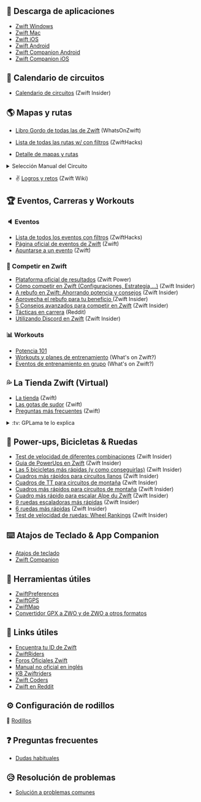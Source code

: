 
## :floppy_disk: Descarga de aplicaciones

- [Zwift Windows](https://zwift.com/download/win)
- [Zwift Mac](https://zwift.com/download/mac)
- [Zwift iOS](https://apps.apple.com/us/app/id1134655040?mt=8)
- [Zwift Android](https://play.google.com/store/apps/details?id=com.zwift.zwiftgame&hl=es_ES)
- [Zwift Companion Android](https://play.google.com/store/apps/details?id=com.zwift.android.prod)
- [Zwift Companion iOS](https://apps.apple.com/us/app/zwift-mobile-link/id934083691)


## 📆 Calendario de circuitos


- [Calendario de circuitos](https://zwiftinsider.com/schedule/) (Zwift Insider)
</details>

## :earth_americas: Mapas y rutas 
  - [Libro Gordo de todas las de Zwift](https://whatsonzwift.com/worlds/) (WhatsOnZwift)

  - [Lista de todas las rutas w/ con filtros](https://zwifthacks.com/app/routes/) (ZwiftHacks)

  - [Detalle de mapas y rutas](maps.md)
  
  <details>
  <summary>Selección Manual del Circuito</summary>
  
  - [Con Zwift-Preferences](https://zwifthacks.com/zwift-preferences/)
  - [Editando prefs.xml](https://zwiftinsider.com/world-tag/)
  
  </details>
  
  - :v: [Logros y retos](https://zwift.fandom.com/wiki/Achievements) (Zwift Wiki)
  
## 🏆 Eventos, Carreras y Workouts

### :speaker: Eventos

- [Lista de todos los eventos con filtros](https://zwifthacks.com/app/events/) (ZwiftHacks)
- [Página oficial de eventos de Zwift](https://zwift.com/events/) (Zwift)
- [Apuntarse a un evento](https://support.zwift.com/en_us/cycling-events-H1z2AUdEr) (Zwift)

### :checkered_flag: Competir en Zwift

- [Plataforma oficial de resultados](https://zwiftpower.com/) (Zwift Power)
- [Cómo competir en Zwift (Configuraciones, Estrategia,...)](https://zwiftinsider.com/how-to-race/) (Zwift Insider)
- [A rebufo en Zwift: Ahorrando potencia y consejos](https://zwiftinsider.com/zwift-drafting/) (Zwift Insider)
- [Aprovecha el rebufo para tu beneficio ](https://zwift.com/news/15937-zwift-how-to-use-the-draft-to-your-advantage) (Zwift Insider)
- [5 Consejos avanzados para competir en Zwift](https://zwiftinsider.com/5-advanced-zwift-racing-tips/) (Zwift Insider)
- [Tácticas en carrera](https://www.reddit.com/r/Zwift/comments/df7s73/finished_my_first_race_excited_to_learn_more_race/) (Reddit)
- [Utilizando Discord en Zwift](https://zwiftinsider.com/using-discord) (Zwift Insider)

### :bar_chart: Workouts

- [Potencia 101](power101.md)
- [Workouts y planes de entrenamiento](https://whatsonzwift.com/workouts/) (What's on Zwift?)
- [Eventos de entrenamiento en grupo](https://whatsonzwift.com/group-workouts/) (What's on Zwift?)

## :sweat_drops: La Tienda Zwift (Virtual)

- [La tienda](https://support.zwift.com/en_us/the-drop-shop-S13OywO4B) (Zwift)
- [Las gotas de sudor](https://zwiftinsider.com/how-drops-work/) (Zwift)
- [Preguntas más frecuentes](https://support.zwift.com/en_us/drop-shop-faq-Bk1vMkTfB) (Zwift)

<details>
  <summary> :tv: GPLama te lo explica</summary>
  
  [![GPLama](https://img.youtube.com/vi/5uaBZPmIR50/0.jpg)](https://www.youtube.com/watch?v=5uaBZPmIR50)
  
</details>

## 🍄 Power-ups, Bicicletas & Ruedas

- [Test de velocidad de diferentes combinaciones](https://zwiftinsider.com/category/tips/equipment/speed-tests/) (Zwift Insider)
- [Guia de PowerUps en Zwift](https://zwiftinsider.com/powerups/) (Zwift Insider)
- [Las 5 bicicletas más rápidas (y como conseguirlas)](https://zwiftinsider.com/5-fastest-bikes/) (Zwift Insider)
- [Cuadros más rápidos para circuitos llanos](https://zwiftinsider.com/fastest-frames/) (Zwift Insider)
- [Cuadros de TT para circuitos de montaña](https://zwiftinsider.com/fastest-tt-climbing-frames/) (Zwift Insider)
- [Cuadros más rápidos para  circuitos de montaña](https://zwiftinsider.com/fastest-bike-frames-for-climbing/) (Zwift Insider)
- [Cuadro más rápido para escalar Alpe du Zwift](https://zwiftinsider.com/fastest-bike-alpe/) (Zwift Insider)
- [9 ruedas escaladoras más rápidas](https://zwiftinsider.com/9-fastest-wheels-for-climbers/) (Zwift Insider)
- [6 ruedas más rápidas](https://zwiftinsider.com/fastest-wheelsets/) (Zwift Insider)
- [Test de velocidad de ruedas: Wheel Rankings](https://zwiftinsider.com/charts-wheels/) (Zwift Insider)

## ⌨️ Atajos de Teclado & App Companion

- [Atajos de teclado](https://zwiftinsider.com/keyboard-shortcuts/)
- [Zwift Companion](https://support.zwift.com/en_us/using-the-zwift-companion-app-rJ7ayD_ES)


## 🔨 Herramientas útiles

- [ZwiftPreferences](https://zwifthacks.com/zwiftpref)
- [ZwiftGPS](https://www.zwiftgps.com)
- [ZwiftMap](https://zwifthacks.com/zwiftmap/)
- [Convertidor GPX a ZWO y de ZWO a otros formatos](https://whatsonzwift.com/convert/)

## 🔗 Links útiles

- [Encuentra tu ID de Zwift](https://zwiftinsider.com/find-your-zwift-user-id-2/)
- [ZwiftRiders](https://www.facebook.com/groups/zwiftriders/)
- [Foros Oficiales Zwift](https://forums.zwift.com)
- [Manual no oficial en inglés](https://titaniumgeek.com/zwift-user-manual-unofficial-running-updates/)
- [KB Zwiftriders](https://kb.zwiftriders.com/)
- [Zwift Coders](https://www.facebook.com/groups/zwiftCoders/)
- [Zwift en Reddit](https://www.reddit.com/r/Zwift/)

## ⚙️ Configuración de rodillos
 :wrench: [Rodillos](trainers.md)

## :question: Preguntas frecuentes 
  
  - [Dudas habituales](faqs.md)
  
## :disappointed_relieved: Resolución de problemas

- [Solución a problemas comunes](troubleshooting.md)


